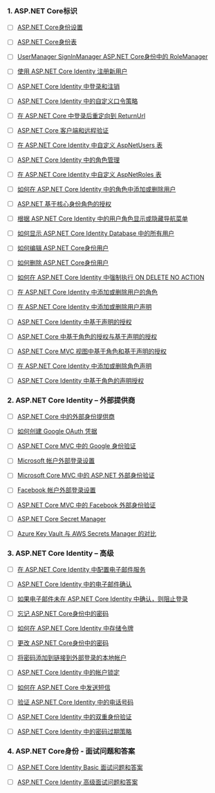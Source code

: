### 1. ASP.NET Core标识
    
- [ ] [ASP.NET Core身份设置](https://dotnettutorials.net/lesson/asp-net-core-identity-setup/)
    
- [ ] [ASP.NET Core身份表](https://dotnettutorials.net/lesson/asp-net-core-identity-tables/)
    
- [ ] [UserManager SignInManager ASP.NET Core身份中的 RoleManager](https://dotnettutorials.net/lesson/usermanager-signinmanager-rolemanager-in-asp-net-core-identity/)
    
- [ ] [使用 ASP.NET Core Identity 注册新用户](https://dotnettutorials.net/lesson/register-new-user-using-asp-net-core-identity/)
    
- [ ] [ASP.NET Core Identity 中登录和注销](https://dotnettutorials.net/lesson/login-and-logout-in-asp-net-core-identity/)
    
- [ ] [ASP.NET Core Identity 中的自定义口令策略](https://dotnettutorials.net/lesson/custom-password-policy-in-asp-net-core-identity/)
    
- [ ] [在 ASP.NET Core 中登录后重定向到 ReturnUrl](https://dotnettutorials.net/lesson/redirect-to-returnurl-after-login-in-asp-net-core/)
    
- [ ] [ASP.NET Core 客户端和远程验证](https://dotnettutorials.net/lesson/asp-net-core-client-side-and-remote-validation/)
    
- [ ] [在 ASP.NET Core Identity 中自定义 AspNetUsers 表](https://dotnettutorials.net/lesson/customizing-aspnetusers-table-in-asp-net-core-identity/)
    
- [ ] [ASP.NET Core Identity 中的角色管理](https://dotnettutorials.net/lesson/roles-management-in-asp-net-core-identity/)
    
- [ ] [在 ASP.NET Core Identity 中自定义 AspNetRoles 表](https://dotnettutorials.net/lesson/customizing-aspnetroles-table-in-asp-net-core-identity/)
    
- [ ] [如何在 ASP.NET Core Identity 中的角色中添加或删除用户](https://dotnettutorials.net/lesson/how-to-add-or-remove-users-from-role-in-asp-net-core-identity/)
    
- [ ] [ASP.NET 基于核心身份角色的授权](https://dotnettutorials.net/lesson/asp-net-core-identity-role-based-authorization/)
    
- [ ] [根据 ASP.NET Core Identity 中的用户角色显示或隐藏导航菜单](https://dotnettutorials.net/lesson/show-or-hide-navigation-menu-based-on-user-role-in-asp-net-coreidentity/)
    
- [ ] [如何显示 ASP.NET Core Identity Database 中的所有用户](https://dotnettutorials.net/lesson/how-to-display-all-users-from-asp-net-core-identity-database/)
    
- [ ] [如何编辑 ASP.NET Core身份用户](https://dotnettutorials.net/lesson/how-to-edit-asp-net-core-identity-user/)
    
- [ ] [如何删除 ASP.NET Core身份用户](https://dotnettutorials.net/lesson/how-to-delete-asp-net-core-identity-user/)
    
- [ ] [如何在 ASP.NET Core Identity 中强制执行 ON DELETE NO ACTION](https://dotnettutorials.net/lesson/how-to-enforce-on-delete-no-action-in-asp-net-core-identity/)
    
- [ ] [在 ASP.NET Core Identity 中添加或删除用户的角色](https://dotnettutorials.net/lesson/add-or-remove-roles-from-a-user-in-asp-net-core-identity/)
    
- [ ] [在 ASP.NET Core Identity 中添加或删除用户声明](https://dotnettutorials.net/lesson/add-or-remove-user-claims-in-asp-net-core-identity/)
    
- [ ] [ASP.NET Core Identity 中基于声明的授权](https://dotnettutorials.net/lesson/claims-based-authorization-in-asp-net-core-identity/)
    
- [ ] [ASP.NET Core 中基于角色的授权与基于声明的授权](https://dotnettutorials.net/lesson/role-based-authorization-vs-claims-based-authorization-in-asp-net-core/)
    
- [ ] [ASP.NET Core MVC 视图中基于角色和基于声明的授权](https://dotnettutorials.net/lesson/role-and-claim-based-authorization-in-asp-net-core-mvc-views/)
    
- [ ] [在 ASP.NET Core Identity 中添加或删除角色声明](https://dotnettutorials.net/lesson/add-or-remove-role-claims-in-asp-net-core-identity/)
    
- [ ] [ASP.NET Core Identity 中基于角色的声明授权](https://dotnettutorials.net/lesson/role-based-claims-authorization-in-asp-net-core-identity/)

### 2. ASP.NET Core Identity – 外部提供商
    
- [ ] [ASP.NET Core 中的外部身份提供商](https://dotnettutorials.net/lesson/external-identity-providers-in-asp-net-core/)
    
- [ ] [如何创建 Google OAuth 凭据](https://dotnettutorials.net/lesson/how-to-create-google-oauth-credentials/)
    
- [ ] [ASP.NET Core MVC 中的 Google 身份验证](https://dotnettutorials.net/lesson/google-authentication-in-asp-net-core-mvc/)
    
- [ ] [Microsoft 帐户外部登录设置](https://dotnettutorials.net/lesson/microsoft-account-external-login-setup/)
    
- [ ] [Microsoft Core MVC 中的 ASP.NET 外部身份验证](https://dotnettutorials.net/lesson/integrating-microsoft-external-authentication-in-asp-net-core-mvc/)
    
- [ ] [Facebook 帐户外部登录设置](https://dotnettutorials.net/lesson/facebook-account-external-login-setup/)
    
- [ ] [ASP.NET Core MVC 中的 Facebook 外部身份验证](https://dotnettutorials.net/lesson/facebook-external-authentication-in-asp-net-core-mvc/)
    
- [ ] [ASP.NET Core Secret Manager](https://dotnettutorials.net/lesson/asp-net-core-secret-manager/)
    
- [ ] [Azure Key Vault 与 AWS Secrets Manager 的对比](https://dotnettutorials.net/lesson/azure-key-vault-vs-aws-secrets-manager/)
### 3. ASP.NET Core Identity – 高级
    
- [ ] [在 ASP.NET Core Identity 中配置电子邮件服务](https://dotnettutorials.net/lesson/configuring-email-service-in-asp-net-core-identity/)
    
- [ ] [ASP.NET Core Identity 中的电子邮件确认](https://dotnettutorials.net/lesson/email-confirmation-in-asp-net-core-identity/)
    
- [ ] [如果电子邮件未在 ASP.NET Core Identity 中确认，则阻止登录](https://dotnettutorials.net/lesson/block-login-if-email-not-confirmed-in-asp-net-core-identity/)
    
- [ ] [忘记 ASP.NET Core身份中的密码](https://dotnettutorials.net/lesson/forgot-password-in-asp-net-core-identity/)
    
- [ ] [如何在 ASP.NET Core Identity 中存储令牌](https://dotnettutorials.net/lesson/how-to-store-tokens-in-asp-net-core-identity/)
    
- [ ] [更改 ASP.NET Core身份中的密码](https://dotnettutorials.net/lesson/change-password-in-asp-net-core-identity/)
    
- [ ] [将密码添加到链接到外部登录的本地帐户](https://dotnettutorials.net/lesson/add-password-to-local-account-linked-to-external-login-in-asp-net-core-identity/)
    
- [ ] [ASP.NET Core Identity 中的帐户锁定](https://dotnettutorials.net/lesson/account-lockout-in-asp-net-core-identity/)
    
- [ ] [如何在 ASP.NET Core 中发送短信](https://dotnettutorials.net/lesson/how-to-send-sms-in-asp-net-core/)
    
- [ ] [验证 ASP.NET Core Identity 中的电话号码](https://dotnettutorials.net/lesson/verify-phone-number-in-asp-net-core-identity/)
    
- [ ] [ASP.NET Core Identity 中的双重身份验证](https://dotnettutorials.net/lesson/two-factor-authentication-in-asp-net-core-identity/)
    
- [ ] [ASP.NET Core Identity 中的密码过期策略](https://dotnettutorials.net/lesson/password-expiration-policy-in-asp-net-core-identity/)
### 4. ASP.NET Core身份 - 面试问题和答案
    
- [ ] [ASP.NET Core Identity Basic 面试问题和答案](https://dotnettutorials.net/lesson/asp-net-core-identity-basic-interview-questions-and-answers/)
    
- [ ] [ASP.NET Core Identity 高级面试问题和答案](https://dotnettutorials.net/lesson/asp-net-core-identity-advanced-interview-questions-and-answers/)